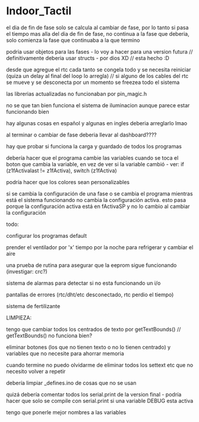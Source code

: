 # Indoor_Tactil
el dia de fin de fase solo se calcula al cambiar de fase, por lo tanto si pasa el tiempo mas alla del dia de fin de fase, no continua a la fase que deberia, solo comienza la fase que continuaba a la que termino

podria usar objetos para las fases - lo voy a hacer para una version futura // definitivamente deberia usar structs - por dios XD // esta hecho :D

desde que agregue el rtc cada tanto se congela todo y se necesita reiniciar (quiza un delay al final del loop lo arregla) // si alguno de los cables del rtc se mueve y se desconecta por un momento se freezea todo el sistema

las librerias actualizadas no funcionaban por pin_magic.h

no se que tan bien funciona el sistema de iluminacion aunque parece estar funcionando bien

hay algunas cosas en español y algunas en ingles deberia arreglarlo lmao

al terminar o cambiar de fase deberia llevar al dashboard????

hay que probar si funciona la carga y guardado de todos los programas

debería hacer que el programa cambie las variables cuando se toca el boton que cambia la variable, en vez de ver si la variable cambió - ver: if (z1fActivalast != z1fActiva), switch (z1fActiva)

podría hacer que los colores sean personalizables

si se cambia la configuración de una fase o se cambia el programa mientras está el sistema funcionando no cambia la configuración activa. esto pasa porque la configuración activa está en fActivaSP y no lo cambio al cambiar la configuración



todo:

configurar los programas default

prender el ventilador por 'x' tiempo por la noche para refrigerar y cambiar el aire

una prueba de rutina para asegurar que la eeprom sigue funcionando (investigar: crc?)

sistema de alarmas para detectar si no esta funcionando un i/o

pantallas de errores (rtc/dht/etc desconectado, rtc perdio el tiempo)

sistema de fertilizante



LIMPIEZA:

tengo que cambiar todos los centrados de texto por getTextBounds() // getTextBounds() no funciona bien?

eliminar botones (los que no tienen texto o no lo tienen centrado) y variables que no necesite para ahorrar memoria

cuando termine no puedo olvidarme de eliminar todos los settext etc que no necesito volver a repetir

debería limpiar _defines.ino de cosas que no se usan

quizá debería comentar todos los serial.print de la version final - podría hacer que solo se compile con serial.print si una variable DEBUG esta activa

tengo que ponerle mejor nombres a las variables